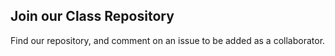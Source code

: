 ## Join our Class Repository

Find our repository, and comment on an issue to be added as a collaborator.
